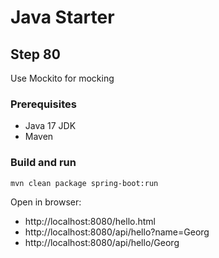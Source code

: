 # Java Starter #

## Step 80

Use Mockito for mocking

### Prerequisites
- Java 17 JDK
- Maven

### Build and run

```shell
mvn clean package spring-boot:run
```

Open in browser:
- http://localhost:8080/hello.html
- http://localhost:8080/api/hello?name=Georg
- http://localhost:8080/api/hello/Georg
